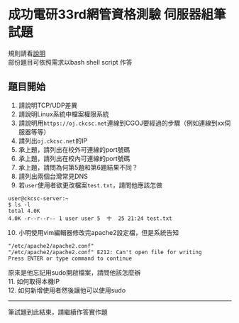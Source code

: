 # 成功電研33rd網管資格測驗 伺服器組筆試題 #
規則請看[說明](../README.md)    
部份題目可依照需求以bash shell script 作答
## 題目開始 ##
1. 請說明TCP/UDP差異
2. 請說明Linux系統中檔案權限系統
3. 請說明用`https://oj.ckcsc.net`連線到CGOJ要經過的步驟（例如連線到xx伺服器等等）
4. 請列出`oj.ckcsc.net`的IP
5. 承上題，請列出在校外可連線的port號碼
6. 承上題，請列出在校內可連線的port號碼
7. 承上題，請問為何第5題和第6題結果不同？
8. 請列出兩個台灣常見DNS
9. 若`user`使用者欲更改檔案`test.txt`，請問他應該怎做
```
user@ckcsc-server:~
$ ls -l
total 4.0K
4.0K -r--r--r-- 1 user user 5  十  25 21:24 test.txt
```
10. 小明使用vim編輯器修改完apache2設定檔，但是系統告知
```
"/etc/apache2/apache2.conf"
"/etc/apache2/apache2.conf" E212: Can't open file for writing
Press ENTER or type command to continue
```
原來是他忘記用sudo開啟檔案，請問他該怎麼辦  
11. 如何取得本機IP  
12. 如何新增使用者然後讓他可以使用sudo  

---

筆試題到此結束，請繼續作答實作題
